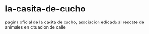 # la-casita-de-cucho
pagina oficial de la cacita de cucho, asociacion edicada al rescate de animales en cituacion de calle 
